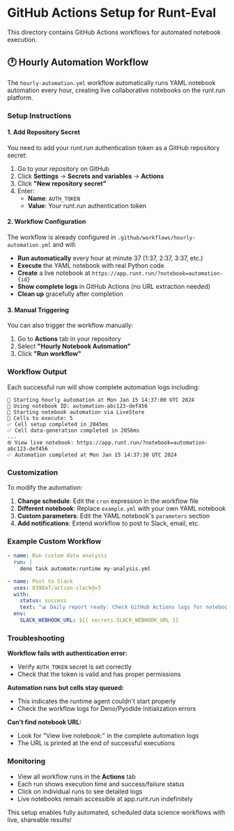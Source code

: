 # GitHub Actions Setup for Runt-Eval

This directory contains GitHub Actions workflows for automated notebook execution.

## 🕐 Hourly Automation Workflow

The `hourly-automation.yml` workflow automatically runs YAML notebook automation every hour, creating live collaborative notebooks on the runt.run platform.

### Setup Instructions

#### 1. Add Repository Secret

You need to add your runt.run authentication token as a GitHub repository secret:

1. Go to your repository on GitHub
2. Click **Settings** → **Secrets and variables** → **Actions**
3. Click **"New repository secret"**
4. Enter:
   - **Name**: `AUTH_TOKEN`
   - **Value**: Your runt.run authentication token

#### 2. Workflow Configuration

The workflow is already configured in `.github/workflows/hourly-automation.yml` and will:

- **Run automatically** every hour at minute 37 (1:37, 2:37, 3:37, etc.)
- **Execute** the YAML notebook with real Python code
- **Create** a live notebook at `https://app.runt.run/?notebook=automation-{id}`
- **Show complete logs** in GitHub Actions (no URL extraction needed)
- **Clean up** gracefully after completion

#### 3. Manual Triggering

You can also trigger the workflow manually:

1. Go to **Actions** tab in your repository
2. Select **"Hourly Notebook Automation"**
3. Click **"Run workflow"**

### Workflow Output

Each successful run will show complete automation logs including:
```
🚀 Starting hourly automation at Mon Jan 15 14:37:00 UTC 2024
📔 Using notebook ID: automation-abc123-def456
🚀 Starting notebook automation via LiveStore
📖 Cells to execute: 5
✅ Cell setup completed in 2045ms
✅ Cell data-generation completed in 2056ms
...
🌐 View live notebook: https://app.runt.run/?notebook=automation-abc123-def456
✅ Automation completed at Mon Jan 15 14:37:30 UTC 2024
```

### Customization

To modify the automation:

1. **Change schedule**: Edit the `cron` expression in the workflow file
2. **Different notebook**: Replace `example.yml` with your own YAML notebook
3. **Custom parameters**: Edit the YAML notebook's `parameters` section
4. **Add notifications**: Extend workflow to post to Slack, email, etc.

### Example Custom Workflow

```yaml
- name: Run custom data analysis
  run: |
    deno task automate:runtime my-analysis.yml

- name: Post to Slack
  uses: 8398a7/action-slack@v3
  with:
    status: success
    text: "📊 Daily report ready: Check GitHub Actions logs for notebook URL"
  env:
    SLACK_WEBHOOK_URL: ${{ secrets.SLACK_WEBHOOK_URL }}
```

### Troubleshooting

**Workflow fails with authentication error:**
- Verify `AUTH_TOKEN` secret is set correctly
- Check that the token is valid and has proper permissions

**Automation runs but cells stay queued:**
- This indicates the runtime agent couldn't start properly
- Check the workflow logs for Deno/Pyodide initialization errors

**Can't find notebook URL:**
- Look for "View live notebook:" in the complete automation logs
- The URL is printed at the end of successful executions

### Monitoring

- View all workflow runs in the **Actions** tab
- Each run shows execution time and success/failure status
- Click on individual runs to see detailed logs
- Live notebooks remain accessible at app.runt.run indefinitely

This setup enables fully automated, scheduled data science workflows with live, shareable results!
